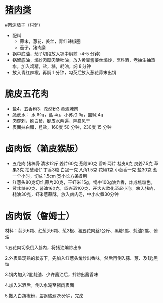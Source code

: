 # [猪肉类](https://github.com/shiyang07ca/shiyang07ca.github.io/issues/2)

#肉沫茄子（村驴）
- 配料
   - 蒜末，葱花，姜丝，青红辣椒圈
   - 茄子，猪肉糜
- 锅中底油，茄子切段放入锅中焖煎（4-5 分钟）
- 锅留底油，煸炒肉糜肉酥吐油，放入黄豆酱姜丝煸炒，烹料酒，老抽生抽热水，加入鸡精，盐，糖，耗油，焖 8 分钟
- 放入青红辣椒，再焖 1 分钟，勾芡后放入葱花蒜末出锅



# 脆皮五花肉

- 盐4，五香粉3，孜然粉3 黄酒腌肉
- 脆皮水：
    水 50g，盐 4g，小苏打 3g，面碱 4g
- 肉穿刺，刷白醋，脆皮水两遍，隔夜风干
- 表面抹白醋，粗盐，160度 50 分钟，230度 15 分钟

# 卤肉饭（赖皮猴版）
- 五花肉
    猪棒骨
    清水12斤
    姜片60克
    葱段60克
    香叶两片
    桂皮6克
    良姜7.5克
    草果3克
    拍破祛仔
    丁香3粒
    白寇一克
    八角1.5克
    花椒1克
    小茴香一克
    盐30克
    煮一个小时，切成 1.5cm 宽小长方条备用
- 红葱头80克切丝,蒜片20克，干虾米 15g，锅中100g油炸香，炸成焦糖色，
- 黄冰糖60克，酱油160克，绍兴酒100克，开大火熬化至起小泡。放入猪肉，耗油30克，虾米葱蒜酥，放入卤肉汤，中小火煮30分钟


# 卤肉饭（詹姆士）
材料：蒜头6颗、红葱头6颗、葱2根、猪五花肉丝1公斤、黑糖1匙、蚝油2匙、酱油

1.五花肉切条倒入锅内，将猪油煸炒出来

2.外表呈现熟的状态下，先加入红葱头煸炒出香味，然后再倒入蒜、葱、及1匙黑糖

3.锅内加入2匙蚝油、少许酱油后，拌炒出酱香味

4.加入米酒后，倒入水淹至猪肉表面

5.撒入白胡椒粉，盖锅熬煮25分钟，完成

